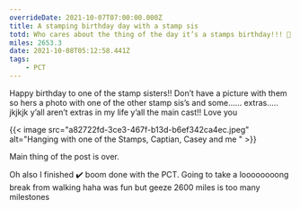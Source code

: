 ```yaml
---
overrideDate: 2021-10-07T07:00:00.000Z
title: A stamping birthday day with a stamp sis
totd: Who cares about the thing of the day it’s a stamps birthday!!! 🎉
miles: 2653.3
date: 2021-10-08T05:12:58.441Z
tags: 
    - PCT
---
```

Happy birthday to one of the stamp sisters!! Don’t have a picture with them so hers a photo with one of the other stamp sis’s and some…… extras….. jkjkjk y’all aren’t extras in my life y’all the main cast!!  Love you

{{< image src="a82722fd-3ce3-467f-b13d-b6ef342ca4ec.jpeg" alt="Hanging with one of the Stamps, Captian, Casey and me "  >}}



Main thing of the post is over.







Oh also I finished ✔️ boom done with the PCT. Going to take a loooooooong break from walking haha was fun but geeze 2600 miles is too many milestones